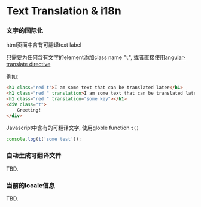 Text Translation & i18n
=======

### 文字的国际化
html页面中含有可翻译text label

只需要为任何含有文字的element添加class name "`t`", 或者直接使用[angular-translate directive](http://angular-translate.github.io/docs/#/guide/05_using-translate-directive)

例如:
```html
<h1 class="red t">I am some text that can be translated later</h1>
<h1 class="red " translation>I am some text that can be translated later</h1>
<h1 class="red " translation="some key"></h1>
<div class="t">
	Greeting!
</div>
```

Javascript中含有的可翻译文字, 使用globle function `t()`

```javascript
console.log(t('some test'));
```

### 自动生成可翻译文件

TBD.

### 当前的locale信息

TBD.
